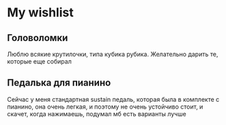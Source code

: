 # My wishlist

## Головоломки
Люблю всякие крутилочки, типа кубика рубика. Желательно дарить те, которые еще собирал

## Педалька для пианино
Сейчас у меня стандартная sustain педаль, которая была в комплекте с пианино, она очень легкая, и поэтому не очень устойчиво стоит, и скачет, когда нажимаешь, подумал мб есть варианты лучше
